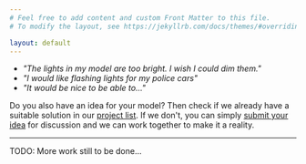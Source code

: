 ```yaml
---
# Feel free to add content and custom Front Matter to this file.
# To modify the layout, see https://jekyllrb.com/docs/themes/#overriding-theme-defaults

layout: default
---
```

- *"The lights in my model are too bright. I wish I could dim them."*
- *"I would like flashing lights for my police cars"*
- *"It would be nice to be able to..."*

Do you also have an idea for your model? Then check if we already have a suitable solution in our [project list][projects]. If we don't, you can simply [submit your idea][newidea] for discussion and we can work together to make it a reality.

***

TODO: More work still to be done...

[projects]: /projects
[newidea]: /newidea

